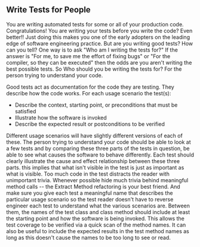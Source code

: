## Write Tests for People

You are writing automated tests for some or all of your production code. Congratulations! You are writing your tests before you write the code? Even better!! Just doing this makes you one of the early adopters on the leading edge of software engineering practice. But are you writing good tests? How can you tell? One way is to ask "Who am I writing the tests for?" If the answer is "For me, to save me the effort of fixing bugs" or "For the compiler, so they can be executed" then the odds are you aren't writing the best possible tests. So Who should you be writing the tests for? For the person trying to understand your code.

Good tests act as documentation for the code they are testing. They describe how the code works. For each usage scenario the test(s):

- Describe the context, starting point, or preconditions that must be satisfied
- Illustrate how the software is invoked
- Describe the expected result or postconditions to be verified

Different usage scenarios will have slightly different versions of each of these. The person trying to understand your code should be able to look at a few tests and by comparing these three parts of the tests in question, be able to see  what causes the software to behave differently. Each test should clearly illustrate the cause and effect relationship between these three parts. this implies that what isn't visible in the test is just as important as what is visible. Too much code in the test distracts the reader with unimportant trivia. Whenever possible hide much trivia behind meaningful method calls -- the Extract Method refactoring is your best friend. And make sure you give each test a meaningful name that describes the particular usage scenario so the test reader doesn't have to reverse engineer each test to understand what the various scenarios are. Between them, the names of the test class and class method should include at least the  starting point and how the software is being invoked. This allows the test coverage to be verified via a quick scan of the method names. It can also be useful to include the expected results in the test method names as long as this doesn't cause the names to be too long to see or read.



